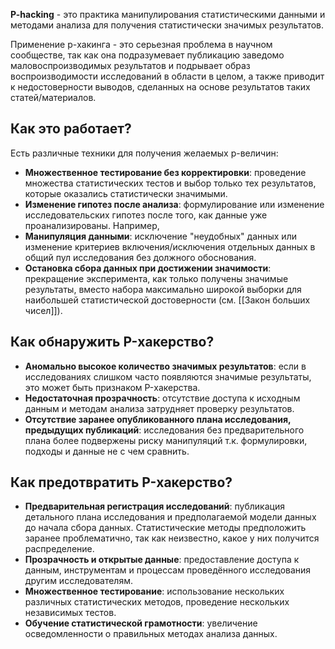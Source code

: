 **P-hacking** - это практика манипулирования статистическими данными и методами анализа для получения статистически значимых результатов.

Применение p-хакинга - это серьезная проблема в научном сообществе, так как она подразумевает публикацию заведомо маловоспроизводимых результатов и подрывает образ воспроизводимости исследований в области в целом, а также приводит к недостоверности выводов, сделанных на основе результатов таких статей/материалов.

## Как это работает?

Есть различные техники для получения желаемых p-величин:

- **Множественное тестирование без корректировки**: проведение множества статистических тестов и выбор только тех результатов, которые оказались статистически значимыми.
- **Изменение гипотез после анализа**: формулирование или изменение исследовательских гипотез после того, как данные уже проанализированы. Например, 
- **Манипуляция данными**: исключение "неудобных" данных или изменение критериев включения/исключения отдельных данных в общий пул исследования без должного обоснования.
- **Остановка сбора данных при достижении значимости**: прекращение эксперимента, как только получены значимые результаты, вместо набора максимально широкой выборки для наибольшей статистической достоверности (см. [[Закон больших чисел]]).


## Как обнаружить P-хакерство?

- **Аномально высокое количество значимых результатов**: если в исследованиях слишком часто появляются значимые результаты, это может быть признаком P-хакерства.
- **Недостаточная прозрачность**: отсутствие доступа к исходным данным и методам анализа затрудняет проверку результатов.
- **Отсутствие заранее опубликованного плана исследования, предыдущих публикаций**: исследования без предварительного плана более подвержены риску манипуляций т.к. формулировки, подходы и данные не с чем сравнить.

## Как предотвратить P-хакерство?

- **Предварительная регистрация исследований**: публикация детального плана исследования и предполагаемой модели данных до начала сбора данных. Статистические методы предположить заранее проблематично, так как неизвестно, какое у них получится распределение.
- **Прозрачность и открытые данные**: предоставление доступа к данным, инструментам и процессам проведённого исследования другим исследователям.
- **Множественное тестирование**: использование нескольких различных статистических методов, проведение нескольких независимых тестов.
- **Обучение статистической грамотности**: увеличение осведомленности о правильных методах анализа данных.